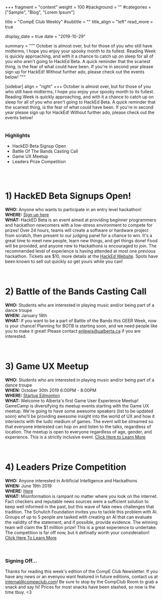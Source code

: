 +++
fragment = "content"
weight = 100
#background = ""
#categories = ["Sample", "Blog", "Lorem Ipsum"]

title = "CompE Club Weekly"
#subtitle = ""
title_align = "left"
read_more = true 

display_date = true
date = "2019-10-29"

summary = """
October is almost over, but for those of you who still have midterms, I hope you enjoy your spooky month to its fullest. Reading Week is quickly approaching, and with it a chance to catch up on sleep for all of you who aren't going to HackEd Beta. A quick reminder that the scariest thing, is the fear of what could have been. If you're in second year please sign up for HackEd! Without further ado, please check out the events below!
"""

[sidebar]
  align = "right"
+++
October is almost over, but for those of you who still have midterms, I hope you enjoy your spooky month to its fullest. Reading Week is quickly approaching, and with it a chance to catch up on sleep for all of you who aren't going to HackEd Beta. A quick reminder that the scariest thing, is the fear of what could have been. If you're in second year please sign up for HackEd! Without further ado, please check out the events below!
</br>
</br>

### Highlights
* HackED Beta Signup Open
* Battle Of The Bands Casting Call
* Game UX Meetup
* Leaders Prize Competition
</br>
</br>

# 1)  HackED Beta Signups Open!
**WHO:** Anyone who wants to participate in an entry level hackathon! \
**WHERE:** [Sign up here](https://compeclub.us9.list-manage.com/track/click?u=25f7181ad1da5b9eef1f7deea&id=d5eaf75483&e=14bb95bb4f) \
**WHAT:** HackED Beta is an event aimed at providing beginner programmers and hackathon newcomers with a low-stress environment to compete for prizes! Over 24 hours, teams will create a software or hardware project from scratch, then present to our judging panel for a chance to win. It's a great time to meet new people, learn new things, and get things done! Food will be provided, and anyone new to Hackathons is encouraged to join. The recommended level of experience is having attended at most one previous hackathon. Tickets are $10, more details at the [HackEd Website](https://compeclub.us9.list-manage.com/track/click?u=25f7181ad1da5b9eef1f7deea&id=e5affcba90&e=14bb95bb4f). Spots have been known to sell out quickly so get yours while you can! \
</br>
</br>

# 2)  Battle of the Bands Casting Call
**WHO:** Students who are interested in playing music and/or being part of a dance troupe \
**WHEN:**  January 18th \
**WHAT:** If you want to be a part of Battle of the Bands this GEER Week, now is your chance! Planning for BOTB is starting soon, and we need people like you to make it great! Please contact <enlewis@ualberta.ca> if you are interested. \
</br>
</br>

# 3)  Game UX Meetup
**WHO:** Students who are interested in playing music and/or being part of a dance troupe \
**WHEN:**  October 30th 2019 6:00PM - 8:00PM \
**WHERE:** [Startup Edmonton](https://compeclub.us9.list-manage.com/track/click?u=25f7181ad1da5b9eef1f7deea&id=87ee56993a&e=14bb95bb4f) \
**WHAT:** Welcome to Alberta's first Game User Experience Meetup! GameCamp is diversifying its meetup events starting with the Game UX meetup. We're going to have some awesome speakers (list to be updated soon) who'll be providing awesome insight into the world of UX and how it intersects with the ludic medium of games. The event will be streamed so that everyone interested can hop on and listen to the talks, regardless of location. The meetup is open to everyone regardless of age, gender, and experience. This is a strictly inclusive event. [Click Here to Learn More](https://compeclub.us9.list-manage.com/track/click?u=25f7181ad1da5b9eef1f7deea&id=7bfe7a73a3&e=14bb95bb4f) \
</br>
</br>

# 4)  Leaders Prize Competition
**WHO:** Anyone interested in Aritificial Intelligence and Hackathons \
**WHEN:**  June 19th 2019 \
**WHERE:** [Here](https://compeclub.us9.list-manage.com/track/click?u=25f7181ad1da5b9eef1f7deea&id=b04006a102&e=14bb95bb4f) \
**WHAT:** Misinformation is rampant no matter where you look on the internet. Fact checkers and reputable news sources were a sufficient solution to keep well informed in the past, but this wave of fake news challenges that tradition. The Schulich Foundation invites you to tackle this problem with AI. Groups of up to 5 people are tasked with creating an AI that can evaluate the validity of the statement, and if possible, provide evidence. The winning team will claim the $1 milllion prize! This is a great experience to undertake. The competition is far off now, but it definatly worth your consideration!
[Click Here To Learn More](https://compeclub.us9.list-manage.com/track/click?u=25f7181ad1da5b9eef1f7deea&id=a79335befc&e=14bb95bb4f) \
</br>
</br>

### Signing Off...
Thanks for reading this week's edition of the CompE Club Newsletter.  If you have any news or an evenyou want featured in future editions, contact us at <internal@compeclub.com>!  Be sure to stop by the CompClub Room to grab a snack and say hi! Prices for most snacks have been slashed, so now is the time tbuy. <3
